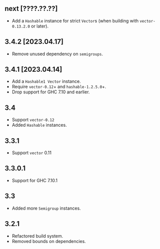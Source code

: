 next [????.??.??]
-----------------
* Add a `Hashable` instance for strict `Vector`s (when building with
  `vector-0.13.2.0` or later).

3.4.2 [2023.04.17]
------------------
* Remove unused dependency on `semigroups`.

3.4.1 [2023.04.14]
------------------
* Add a `Hashable1 Vector` instance.
* Require `vector-0.12`+ and `hashable-1.2.5.0`+.
* Drop support for GHC 7.10 and earlier.

3.4
-----
* Support `vector-0.12`
* Added `Hashable` instances.

3.3.1
-----
* Support `vector` 0.11

3.3.0.1
-------
* Support for GHC 7.10.1

3.3
---
* Added more `Semigroup` instances.

3.2.1
-----
* Refactored build system.
* Removed bounds on dependencies.
